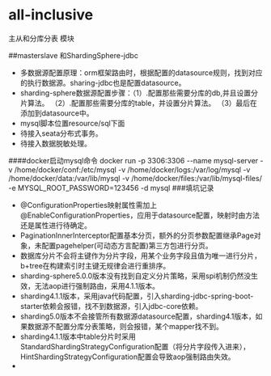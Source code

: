 # all-inclusive
主从和分库分表 模块

##masterslave 和ShardingSphere-jdbc
* 多数据源配置原理：orm框架路由时，根据配置的datasource规则，找到对应的执行数据源。sharing-jdbc也是配置datasource。
* sharding-sphere数据源配置步骤：（1）.配置那些需要分库的db,并且设置分片算法。 （2）.配置那些需要分库的table，并设置分片算法。 （3）最后在添加到datasource中。
* mysql脚本位置resource/sql下面
* 待接入seata分布式事务。
* 待接入数据脱敏处理。



####docker启动mysql命令
docker run  -p 3306:3306 --name mysql-server -v /home/docker/conf:/etc/mysql -v /home/docker/logs:/var/log/mysql -v /home/docker/data:/var/lib/mysql -v /home/docker/files:/var/lib/mysql-files/ -e MYSQL_ROOT_PASSWORD=123456 -d mysql
###填坑记录
* @ConfigurationProperties映射属性需加上@EnableConfigurationProperties，应用于datasource配置，映射时由方法还是属性进行待确定。
* PaginationInnerInterceptor配置基本分页，额外的分页参数配置继承Page对象，未配置pagehelper(可动态方言配置)第三方包进行分页。
* 数据库分片不会将主键作为分片字段，用某个业务字段且值为唯一进行分片，b+tree在构建索引时主键无规律会进行重排序。
* sharding-sphere5.0.0版本没有找到自定义分片策略，采用spi机制仍然没生效，无法aop进行强制路由，采用4.1.1版本。
* sharding4.1.1版本，采用java代码配置，引入sharding-jdbc-spring-boot-starter依赖会报错，找不到数据源，引入jdbc-core依赖。
* sharding5.0版本不会接管所有数据源datasource配置，sharding4.1版本，如果数据源不配置分库分表策略，则会报错，某个mapper找不到。
* sharding4.1.1版本中table分片时采用StandardShardingStrategyConfiguration配置（将分片字段传入进来），HintShardingStrategyConfiguration配置会导致aop强制路由失效。
* 